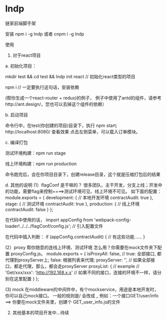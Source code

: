 # lndp
链家前端脚手架

安装
npm i -g lndp 或者 cnpm i -g lndp

使用
1. 对于react项目

a. 初始化项目：

mkdir test && cd test && lndp init react // 初始化react类型的项目

npm i // 一定要执行这句话，安装依赖

(帮你生成一个react-router  +  redux)的例子，
例子中使用了antd的组件，请参考http://ant.design/，您也可以去掉这个组件的依赖）


b. 启动项目

命令行中，在test(你创建的项目)目录下，执行 npm start;
http://localhost:8080/    查看效果
点击左侧菜单，可以载入订单模块。

c. 编译打包

测试环境构建：npm run stage

线上环境构建：npm run production

命令跑完后，会在你项目目录下，创建release目录，这个就是压缩打包后的结果

d. 其他的说明
(1）flagConf 是干嘛的？
很多团队，主干开发，分支上线；开发中的功能，需要flag来控制====>测试环境可见、线上环境不可见。
如下面的配置：
module.exports = {
    development: { // 本地开发环境
        contractAudit: true
    },
    stage: { // 测试环境
        contractAudit: true
    },
    production: { // 线上环境
        contractAudit: false
    }
};

在代码中使用的话，
import appConfig from 'webpack-config-loader!../../../flagConf/config.js'; // 引入配置文件

在代码中插入判断：
if (appConfig.contractAudit) {
    // 有这些功能......
}

(2）proxy 帮你随意的连线上环境、测试环境
怎么用？你需要在mock文件夹下配置 proxyConfig.js。
module.exports = {
    isProxyAll: false, // true: 全部接口, 都代理到proxyServer上; false: 根据列表来代理;
    proxyServer: '', // 如果全部接口，都走代理，那么，都会走proxyServer
    proxyList: {
        // example
        // 'Get/xxx/xxx': 'http://192.168.x.x' // 如果不同的接口，连接的环境不一样，请分别在这里配置
    }
};

(3) mock 在middleware的中间件中，有个mockservice，用途是本地开发时，你可以自己mock接口。
一般的规则是/ 会改成 _
例如：一个接口GET/user/info   ==>  你要在mock文件夹里，创建个 GET_user_info.js的文件

2. 其他基本的项目开发中...待续
